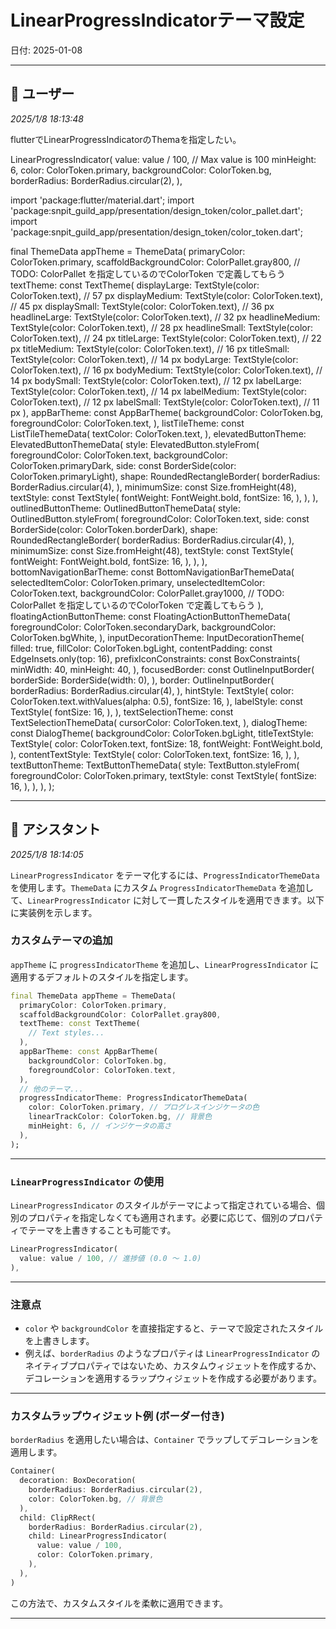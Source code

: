 # LinearProgressIndicatorテーマ設定

日付: 2025-01-08

---

## 👤 ユーザー
*2025/1/8 18:13:48*

flutterでLinearProgressIndicatorのThemaを指定したい。

 LinearProgressIndicator(
            value: value / 100, // Max value is 100
            minHeight: 6,
            color: ColorToken.primary,
            backgroundColor: ColorToken.bg,
            borderRadius: BorderRadius.circular(2),
          ),

import 'package:flutter/material.dart';
import 'package:snpit\_guild\_app/presentation/design\_token/color\_pallet.dart';
import 'package:snpit\_guild\_app/presentation/design\_token/color\_token.dart';

final ThemeData appTheme = ThemeData(
  primaryColor: ColorToken.primary,
  scaffoldBackgroundColor:
      ColorPallet.gray800, // TODO: ColorPallet を指定しているのでColorToken で定義してもらう
  textTheme: const TextTheme(
    displayLarge: TextStyle(color: ColorToken.text), // 57 px
    displayMedium: TextStyle(color: ColorToken.text), // 45 px
    displaySmall: TextStyle(color: ColorToken.text), // 36 px
    headlineLarge: TextStyle(color: ColorToken.text), // 32 px
    headlineMedium: TextStyle(color: ColorToken.text), // 28 px
    headlineSmall: TextStyle(color: ColorToken.text), // 24 px
    titleLarge: TextStyle(color: ColorToken.text), // 22 px
    titleMedium: TextStyle(color: ColorToken.text), // 16 px
    titleSmall: TextStyle(color: ColorToken.text), // 14 px
    bodyLarge: TextStyle(color: ColorToken.text), // 16 px
    bodyMedium: TextStyle(color: ColorToken.text), // 14 px
    bodySmall: TextStyle(color: ColorToken.text), // 12 px
    labelLarge: TextStyle(color: ColorToken.text), // 14 px
    labelMedium: TextStyle(color: ColorToken.text), // 12 px
    labelSmall: TextStyle(color: ColorToken.text), // 11 px
  ),
  appBarTheme: const AppBarTheme(
    backgroundColor: ColorToken.bg,
    foregroundColor: ColorToken.text,
  ),
  listTileTheme: const ListTileThemeData(
    textColor: ColorToken.text,
  ),
  elevatedButtonTheme: ElevatedButtonThemeData(
    style: ElevatedButton.styleFrom(
      foregroundColor: ColorToken.text,
      backgroundColor: ColorToken.primaryDark,
      side: const BorderSide(color: ColorToken.primaryLight),
      shape: RoundedRectangleBorder(
        borderRadius: BorderRadius.circular(4),
      ),
      minimumSize: const Size.fromHeight(48),
      textStyle: const TextStyle(
        fontWeight: FontWeight.bold,
        fontSize: 16,
      ),
    ),
  ),
  outlinedButtonTheme: OutlinedButtonThemeData(
    style: OutlinedButton.styleFrom(
      foregroundColor: ColorToken.text,
      side: const BorderSide(color: ColorToken.borderDark),
      shape: RoundedRectangleBorder(
        borderRadius: BorderRadius.circular(4),
      ),
      minimumSize: const Size.fromHeight(48),
      textStyle: const TextStyle(
        fontWeight: FontWeight.bold,
        fontSize: 16,
      ),
    ),
  ),
  bottomNavigationBarTheme: const BottomNavigationBarThemeData(
    selectedItemColor: ColorToken.primary,
    unselectedItemColor: ColorToken.text,
    backgroundColor:
        ColorPallet.gray1000, // TODO: ColorPallet を指定しているのでColorToken で定義してもらう
  ),
  floatingActionButtonTheme: const FloatingActionButtonThemeData(
    foregroundColor: ColorToken.secondaryDark,
    backgroundColor: ColorToken.bgWhite,
  ),
  inputDecorationTheme: InputDecorationTheme(
    filled: true,
    fillColor: ColorToken.bgLight,
    contentPadding: const EdgeInsets.only(top: 16),
    prefixIconConstraints: const BoxConstraints(
      minWidth: 40,
      minHeight: 40,
    ),
    focusedBorder: const OutlineInputBorder(
      borderSide: BorderSide(width: 0),
    ),
    border: OutlineInputBorder(
      borderRadius: BorderRadius.circular(4),
    ),
    hintStyle: TextStyle(
      color: ColorToken.text.withValues(alpha: 0.5),
      fontSize: 16,
    ),
    labelStyle: const TextStyle(
      fontSize: 16,
    ),
  ),
  textSelectionTheme: const TextSelectionThemeData(
    cursorColor: ColorToken.text,
  ),
  dialogTheme: const DialogTheme(
    backgroundColor: ColorToken.bgLight,
    titleTextStyle: TextStyle(
      color: ColorToken.text,
      fontSize: 18,
      fontWeight: FontWeight.bold,
    ),
    contentTextStyle: TextStyle(
      color: ColorToken.text,
      fontSize: 16,
    ),
  ),
  textButtonTheme: TextButtonThemeData(
    style: TextButton.styleFrom(
      foregroundColor: ColorToken.primary,
      textStyle: const TextStyle(
        fontSize: 16,
      ),
    ),
  ),
);

---

## 🤖 アシスタント
*2025/1/8 18:14:05*

`LinearProgressIndicator` をテーマ化するには、`ProgressIndicatorThemeData` を使用します。`ThemeData` にカスタム `ProgressIndicatorThemeData` を追加して、`LinearProgressIndicator` に対して一貫したスタイルを適用できます。以下に実装例を示します。

### カスタムテーマの追加

`appTheme` に `progressIndicatorTheme` を追加し、`LinearProgressIndicator` に適用するデフォルトのスタイルを指定します。

```dart
final ThemeData appTheme = ThemeData(
  primaryColor: ColorToken.primary,
  scaffoldBackgroundColor: ColorPallet.gray800,
  textTheme: const TextTheme(
    // Text styles...
  ),
  appBarTheme: const AppBarTheme(
    backgroundColor: ColorToken.bg,
    foregroundColor: ColorToken.text,
  ),
  // 他のテーマ...
  progressIndicatorTheme: ProgressIndicatorThemeData(
    color: ColorToken.primary, // プログレスインジケータの色
    linearTrackColor: ColorToken.bg, // 背景色
    minHeight: 6, // インジケータの高さ
  ),
);
```

---

### `LinearProgressIndicator` の使用

`LinearProgressIndicator` のスタイルがテーマによって指定されている場合、個別のプロパティを指定しなくても適用されます。必要に応じて、個別のプロパティでテーマを上書きすることも可能です。

```dart
LinearProgressIndicator(
  value: value / 100, // 進捗値 (0.0 ～ 1.0)
),
```

---

### 注意点

- `color` や `backgroundColor` を直接指定すると、テーマで設定されたスタイルを上書きします。
- 例えば、`borderRadius` のようなプロパティは `LinearProgressIndicator` のネイティブプロパティではないため、カスタムウィジェットを作成するか、デコレーションを適用するラップウィジェットを作成する必要があります。

---

### カスタムラップウィジェット例 (ボーダー付き)

`borderRadius` を適用したい場合は、`Container` でラップしてデコレーションを適用します。

```dart
Container(
  decoration: BoxDecoration(
    borderRadius: BorderRadius.circular(2),
    color: ColorToken.bg, // 背景色
  ),
  child: ClipRRect(
    borderRadius: BorderRadius.circular(2),
    child: LinearProgressIndicator(
      value: value / 100,
      color: ColorToken.primary,
    ),
  ),
)
```

この方法で、カスタムスタイルを柔軟に適用できます。

---
